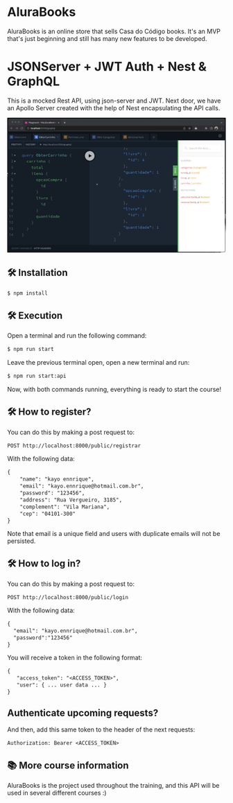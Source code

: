 # AluraBooks

AluraBooks is an online store that sells Casa do Código books.
It's an MVP that's just beginning and still has many new features to be developed.

# JSONServer + JWT Auth + Nest & GraphQL

This is a mocked Rest API, using json-server and JWT.
Next door, we have an Apollo Server created with the help of Nest encapsulating the API calls.

![ScreenShot of GraphQL playground](screenshot.png)


## 🛠️ Installation

```bash
$ npm install
```

## 🛠️ Execution

Open a terminal and run the following command:

```bash
$ npm run start
```

Leave the previous terminal open, open a new terminal and run:

```bash
$ npm run start:api
```

Now, with both commands running, everything is ready to start the course!


## 🛠️ How to register?

You can do this by making a post request to:

```
POST http://localhost:8000/public/registrar
```

With the following data:


```
{
    "name": "kayo ennrique",
    "email": "kayo.ennrique@hotmail.com.br",
    "password": "123456",
    "address": "Rua Vergueiro, 3185",
    "complement": "Vila Mariana",
    "cep": "04101-300"
}
```

Note that email is a unique field and users with duplicate emails will not be persisted.

## 🛠️ How to log in?

You can do this by making a post request to:

```
POST http://localhost:8000/public/login
```

With the following data:


```
{
  "email": "kayo.ennrique@hotmail.com.br",
  "password":"123456"
}
```

You will receive a token in the following format:

```
{
   "access_token": "<ACCESS_TOKEN>",
   "user": { ... user data ... }
}
```

## Authenticate upcoming requests?

And then, add this same token to the header of the next requests:

```
Authorization: Bearer <ACCESS_TOKEN>
```

## 📚 More course information

AluraBooks is the project used throughout the training, and this API will be used in several different courses :)
